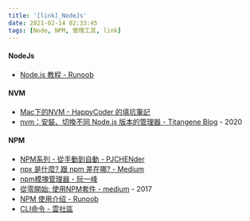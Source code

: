 ```yaml
---
title: '[link]_NodeJs'
date: 2021-02-14 02:33:45
tags: [Node, NPM, 管理工具, link]
---
```


#### NodeJs
  - [Node.js 教程 - Runoob](https://www.runoob.com/nodejs/nodejs-tutorial.html) 

<!-- more -->

#### NVM
  - [Mac下的NVM - HappyCoder 的填坑筆記](https://sasacode.wordpress.com/)
  - [nvm：安裝、切換不同 Node.js 版本的管理器 - Titangene Blog](https://titangene.github.io/article/nvm.html) - 2020

#### NPM
  - [NPM系列 - 從手動到自動 - PJCHENder](https://pjchender.blogspot.com/p/blog-page.html) 
  - [npx 是什麼? 跟 npm 差在哪? - Medium](https://medium.com/itsems-frontend/whats-npx-e83400efe7f8) 
  - [npm模塊管理器 - 阮一峰](https://javascript.ruanyifeng.com/nodejs/npm.html) 
  - [從零開始: 使用NPM套件 - medium](https://medium.com/html-test/%E5%BE%9E%E9%9B%B6%E9%96%8B%E5%A7%8B-%E4%BD%BF%E7%94%A8npm%E5%A5%97%E4%BB%B6-317beefdf182) - 2017
  - [NPM 使用介绍 - Runoob](https://www.runoob.com/nodejs/nodejs-npm.html)
  - [CLI命令 - 雲社區](https://cloud.tencent.com/developer/chapter/18114)
  